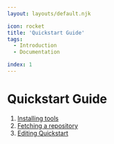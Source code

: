 ```yaml
---
layout: layouts/default.njk

icon: rocket
title: 'Quickstart Guide'
tags:
  - Introduction
  - Documentation

index: 1
---
```


# Quickstart Guide

1. [Installing tools](installation)
1. [Fetching a repository](fetching)
1. [Editing Quickstart](editing)